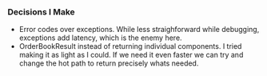 
### Decisions I Make
- Error codes over exceptions. While less straighforward while debugging, 
exceptions add latency, which is the enemy here.
- OrderBookResult instead of returning individual components. I tried making it
as light as I could. If we need it even faster we can try and change the hot path
to return precisely whats needed.
